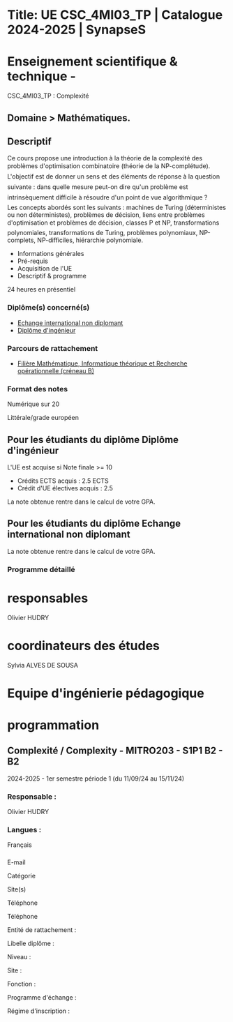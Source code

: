 # Title: UE CSC_4MI03_TP | Catalogue 2024-2025 | SynapseS

#  [ ](/catalogue/2024-2025) Enseignement scientifique & technique \-
CSC_4MI03_TP : Complexité

## Domaine > Mathématiques.

## Descriptif

Ce cours propose une introduction à la théorie de la complexité des problèmes
d'optimisation combinatoire (théorie de la NP-complétude).  
L'objectif est de donner un sens et des éléments de réponse à la question
suivante : dans quelle mesure peut-on dire qu'un problème est intrinsèquement
difficile à résoudre d'un point de vue algorithmique ?  
Les concepts abordés sont les suivants : machines de Turing (déterministes ou
non déterministes), problèmes de décision, liens entre problèmes
d'optimisation et problèmes de décision, classes P et NP, transformations
polynomiales, transformations de Turing, problèmes polynomiaux, NP-complets,
NP-difficiles, hiérarchie polynomiale.

  * Informations générales
  * Pré-requis
  * Acquisition de l'UE
  * Descriptif & programme

24 heures en présentiel

### Diplôme(s) concerné(s)

  * [Echange international non diplomant](/catalogue/2024-2025/diplome/1/PEI-echange-international-non-diplomant)
  * [Diplôme d'ingénieur](/catalogue/2024-2025/diplome/4/ING-diplome-d-ingenieur)

### Parcours de rattachement

  * [Filière Mathématique, Informatique théorique et Recherche opérationnelle (créneau B)](/catalogue/2024-2025/parcours/1374/MITRO-filiere-mathematique-informatique-theorique-et-recherche-operationnelle-creneau-b)

### Format des notes

Numérique sur 20

Littérale/grade européen

## Pour les étudiants du diplôme Diplôme d'ingénieur

L'UE est acquise si Note finale >= 10

  * Crédits ECTS acquis : 2.5 ECTS
  * Crédit d'UE électives acquis : 2.5

La note obtenue rentre dans le calcul de votre GPA.

## Pour les étudiants du diplôme Echange international non diplomant

La note obtenue rentre dans le calcul de votre GPA.

### Programme détaillé

# responsables

Olivier HUDRY

# coordinateurs des études

Sylvia ALVES DE SOUSA

# Equipe d'ingénierie pédagogique

# programmation

## Complexité / Complexity - MITRO203 - S1P1 B2 - B2

2024-2025 - 1er semestre période 1 (du 11/09/24 au 15/11/24)

### Responsable :

Olivier HUDRY

### Langues :

Français

###

E-mail

Catégorie

Site(s)

Téléphone

Téléphone

Entité de rattachement :

Libelle diplôme :

Niveau :

Site :

Fonction :

Programme d'échange :

Régime d'inscription :

